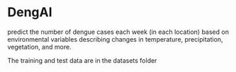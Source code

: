 # DengAI
predict the number of dengue cases each week (in each location) based on environmental variables describing changes in temperature, precipitation, vegetation, and more.

The training and test data are in the datasets folder
